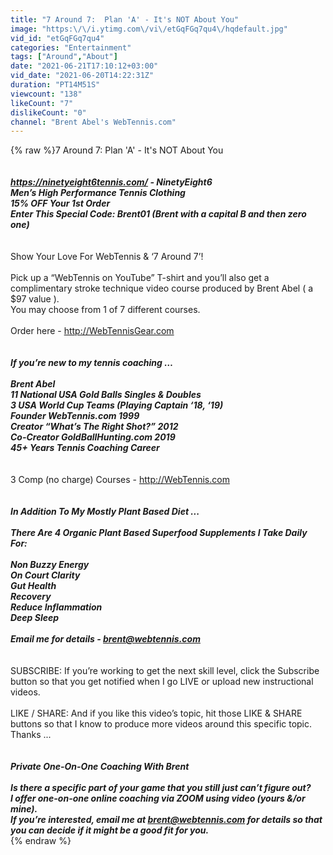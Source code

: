 ```yaml
---
title: "7 Around 7:  Plan 'A' - It's NOT About You"
image: "https:\/\/i.ytimg.com\/vi\/etGqFGq7qu4\/hqdefault.jpg"
vid_id: "etGqFGq7qu4"
categories: "Entertainment"
tags: ["Around","About"]
date: "2021-06-21T17:10:12+03:00"
vid_date: "2021-06-20T14:22:31Z"
duration: "PT14M51S"
viewcount: "138"
likeCount: "7"
dislikeCount: "0"
channel: "Brent Abel's WebTennis.com"
---
```

{% raw %}7 Around 7:  Plan 'A' - It's NOT About You<br />_____________________<br /><br /><a rel="nofollow" target="blank" href="https://ninetyeight6tennis.com/">https://ninetyeight6tennis.com/</a>  - NinetyEight6 <br />Men’s High Performance Tennis Clothing<br />15% OFF Your 1st Order<br />Enter This Special Code:  Brent01 (Brent with a capital B and then zero one)<br />_____________________<br /><br />Show Your Love For WebTennis &amp; ‘7 Around 7’!<br /><br />Pick up a “WebTennis on YouTube” T-shirt and you’ll also get a complimentary stroke technique video course produced by Brent Abel ( a $97 value ).  <br />You may choose from 1 of 7 different courses.<br /><br />Order here - <a rel="nofollow" target="blank" href="http://WebTennisGear.com">http://WebTennisGear.com</a><br />_____________________<br /><br />If you’re new to my tennis coaching …<br /><br />Brent Abel<br />11 National USA Gold Balls Singles &amp; Doubles<br />3 USA World Cup Teams (Playing Captain ‘18, ‘19)<br />Founder WebTennis.com 1999<br />Creator “What’s The Right Shot?” 2012<br />Co-Creator GoldBallHunting.com 2019<br />45+ Years Tennis Coaching Career<br />_____________________<br /><br />3 Comp (no charge) Courses - <a rel="nofollow" target="blank" href="http://WebTennis.com">http://WebTennis.com</a> <br />_____________________<br /><br />In Addition To My Mostly Plant Based Diet ...<br /><br />There Are 4 Organic Plant Based Superfood Supplements I Take Daily For:<br /><br />Non Buzzy Energy<br />On Court Clarity<br />Gut Health<br />Recovery<br />Reduce Inflammation<br />Deep Sleep<br /><br />Email me for details - brent@webtennis.com <br />_____________________<br /><br />SUBSCRIBE:  If you’re working to get the next skill level, click the Subscribe button so that you get notified when I go LIVE or upload new instructional videos.<br /><br />LIKE / SHARE:  And if you like this video’s topic, hit those LIKE &amp; SHARE buttons so that I know to produce more videos around this specific topic.  Thanks ...<br />_____________________<br /><br />Private One-On-One Coaching With Brent<br /><br />Is there a specific part of your game that you still just can’t figure out?  <br />I offer one-on-one online coaching via ZOOM using video (yours &amp;/or mine).  <br />If you’re interested, email me at brent@webtennis.com for details so that you can decide if it might be a good fit for you.<br />_____________________{% endraw %}
